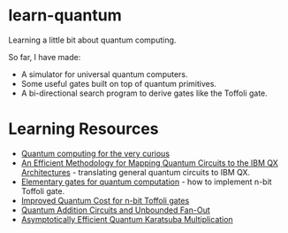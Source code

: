 # learn-quantum

Learning a little bit about quantum computing.

So far, I have made:

 * A simulator for universal quantum computers.
 * Some useful gates built on top of quantum primitives.
 * A bi-directional search program to derive gates like the Toffoli gate.

# Learning Resources

 * [Quantum computing for the very curious](https://quantum.country/qcvc)
 * [An Efficient Methodology for Mapping Quantum Circuits to the IBM QX Architectures](https://arxiv.org/abs/1712.04722) - translating general quantum circuits to IBM QX.
 * [Elementary gates for quantum computation](https://arxiv.org/abs/quant-ph/9503016) - how to implement n-bit Toffoli gate.
 * [Improved Quantum Cost for n-bit Toffoli gates](https://arxiv.org/abs/quant-ph/0403053)
 * [Quantum Addition Circuits and Unbounded Fan-Out](https://arxiv.org/abs/0910.2530)
 * [Asymptotically Efficient Quantum Karatsuba Multiplication](https://arxiv.org/abs/1904.07356)
